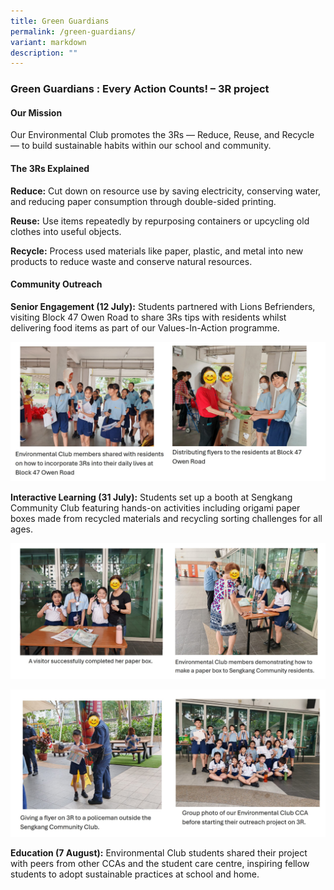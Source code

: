 ```yaml
---
title: Green Guardians
permalink: /green-guardians/
variant: markdown
description: ""
---
```

### Green Guardians : Every Action Counts! – 3R project

#### Our Mission
Our Environmental Club promotes the 3Rs — Reduce, Reuse, and Recycle — to build sustainable habits within our school and community.

#### The 3Rs Explained
**Reduce:** Cut down on resource use by saving electricity, conserving water, and reducing paper consumption through double-sided printing.

**Reuse:** Use items repeatedly by repurposing containers or upcycling old clothes into useful objects.

**Recycle:** Process used materials like paper, plastic, and metal into new products to reduce waste and conserve natural resources.

#### Community Outreach

**Senior Engagement (12 July):** Students partnered with Lions Befrienders, visiting Block 47 Owen Road to share 3Rs tips with residents whilst delivering food items as part of our Values-In-Action programme.

![](/images/CoCurricularActivities/Environmental%20Club/CCE05.jpg)

**Interactive Learning (31 July):** Students set up a booth at Sengkang Community Club featuring hands-on activities including origami paper boxes made from recycled materials and recycling sorting challenges for all ages.

![](/images/CoCurricularActivities/Environmental%20Club/CCE07.jpg)

![](/images/CoCurricularActivities/Environmental%20Club/CCE06.jpg)

**Education (7 August):** Environmental Club students shared their project with peers from other CCAs and the student care centre, inspiring fellow students to adopt sustainable practices at school and home.
